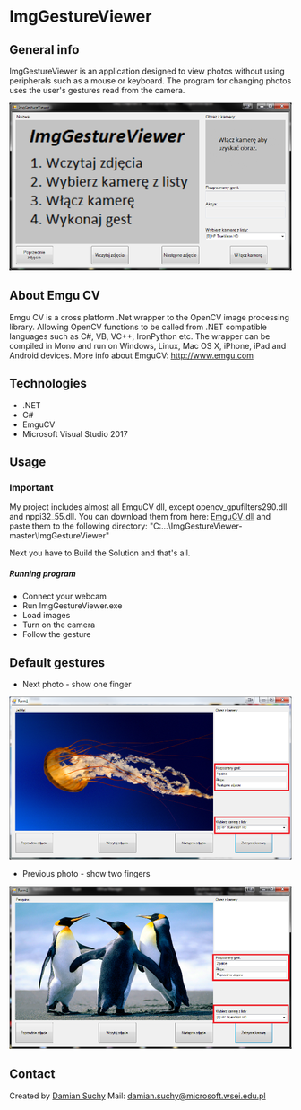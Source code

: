 # ImgGestureViewer

## General info
ImgGestureViewer is an application designed to view photos without using peripherals such as a mouse or keyboard. The program for changing photos uses the user's gestures read from the camera.

![main](./img/main.png)

## About Emgu CV
Emgu CV is a cross platform .Net wrapper to the OpenCV image processing library. Allowing OpenCV functions to be called from .NET compatible languages such as C#, VB, VC++, IronPython etc. The wrapper can be compiled in Mono and run on Windows, Linux, Mac OS X, iPhone, iPad and Android devices.
More info about EmguCV: http://www.emgu.com
## Technologies
* .NET 
* C#
* EmguCV
* Microsoft Visual Studio 2017

## Usage
### Important
My project includes almost all EmguCV dll, except opencv_gpufilters290.dll and nppi32_55.dll. You can download them from here: [EmguCV_dll](https://wseii-my.sharepoint.com/personal/damian_suchy_microsoft_wsei_edu_pl/Documents/Forms/All.aspx?RootFolder=%2Fpersonal%2Fdamian%5Fsuchy%5Fmicrosoft%5Fwsei%5Fedu%5Fpl%2FDocuments%2FEmguCV%5Fdll&FolderCTID=0x01200020DBE7655526ED46BDE0D40918330C2F) and paste them to the following directory: "C:\...\ImgGestureViewer-master\ImgGestureViewer"

Next you have to Build the Solution and that's all. 

##### Running program
* Connect your webcam
* Run ImgGestureViewer.exe
* Load images
* Turn on the camera
* Follow the gesture

## Default gestures
* Next photo - show one finger

![nextPhoto](./img/emgucv_working1.png)


* Previous photo - show two fingers

![previousPhoto](./img/emgucv_working2.png)

 
## Contact
Created by [Damian Suchy](https://github.com/4lkon) 
Mail: damian.suchy@microsoft.wsei.edu.pl